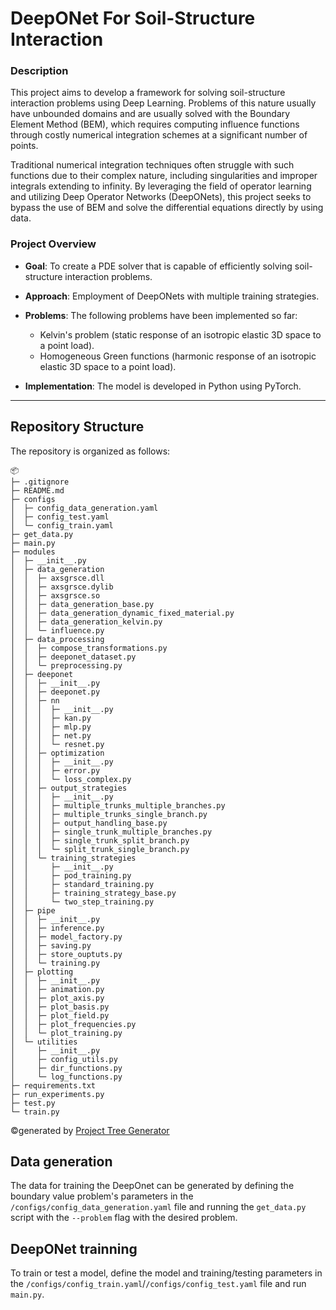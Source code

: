# DeepONet For Soil-Structure Interaction

### Description

This project aims to develop a framework for solving soil-structure interaction problems using Deep Learning. Problems of this nature usually have unbounded domains and are usually solved with the Boundary Element Method (BEM), which requires computing influence functions through costly numerical integration schemes at a significant number of points.

Traditional numerical integration techniques often struggle with such functions due to their complex nature, including singularities and improper integrals extending to infinity. By leveraging the field of operator learning and utilizing Deep Operator Networks (DeepONets), this project seeks to bypass the use of BEM and solve the differential equations directly by using data.

### Project Overview

- **Goal**: To create a PDE solver that is capable of efficiently solving soil-structure interaction problems.

- **Approach**: Employment of DeepONets with multiple training strategies.

- **Problems**: The following problems have been implemented so far:
  - Kelvin's problem (static response of an isotropic elastic 3D space to a point load).
  - Homogeneous Green functions (harmonic response of an isotropic elastic 3D space to a point load).
  
- **Implementation**: The model is developed in Python using PyTorch.

---

## Repository Structure

The repository is organized as follows:
```
📦 
├─ .gitignore
├─ README.md
├─ configs
│  ├─ config_data_generation.yaml
│  ├─ config_test.yaml
│  └─ config_train.yaml
├─ get_data.py
├─ main.py
├─ modules
│  ├─ __init__.py
│  ├─ data_generation
│  │  ├─ axsgrsce.dll
│  │  ├─ axsgrsce.dylib
│  │  ├─ axsgrsce.so
│  │  ├─ data_generation_base.py
│  │  ├─ data_generation_dynamic_fixed_material.py
│  │  ├─ data_generation_kelvin.py
│  │  └─ influence.py
│  ├─ data_processing
│  │  ├─ compose_transformations.py
│  │  ├─ deeponet_dataset.py
│  │  └─ preprocessing.py
│  ├─ deeponet
│  │  ├─ __init__.py
│  │  ├─ deeponet.py
│  │  ├─ nn
│  │  │  ├─ __init__.py
│  │  │  ├─ kan.py
│  │  │  ├─ mlp.py
│  │  │  ├─ net.py
│  │  │  └─ resnet.py
│  │  ├─ optimization
│  │  │  ├─ __init__.py
│  │  │  ├─ error.py
│  │  │  └─ loss_complex.py
│  │  ├─ output_strategies
│  │  │  ├─ __init__.py
│  │  │  ├─ multiple_trunks_multiple_branches.py
│  │  │  ├─ multiple_trunks_single_branch.py
│  │  │  ├─ output_handling_base.py
│  │  │  ├─ single_trunk_multiple_branches.py
│  │  │  ├─ single_trunk_split_branch.py
│  │  │  └─ split_trunk_single_branch.py
│  │  └─ training_strategies
│  │     ├─ __init__.py
│  │     ├─ pod_training.py
│  │     ├─ standard_training.py
│  │     ├─ training_strategy_base.py
│  │     └─ two_step_training.py
│  ├─ pipe
│  │  ├─ __init__.py
│  │  ├─ inference.py
│  │  ├─ model_factory.py
│  │  ├─ saving.py
│  │  ├─ store_ouptuts.py
│  │  └─ training.py
│  ├─ plotting
│  │  ├─ __init__.py
│  │  ├─ animation.py
│  │  ├─ plot_axis.py
│  │  ├─ plot_basis.py
│  │  ├─ plot_field.py
│  │  ├─ plot_frequencies.py
│  │  └─ plot_training.py
│  └─ utilities
│     ├─ __init__.py
│     ├─ config_utils.py
│     ├─ dir_functions.py
│     └─ log_functions.py
├─ requirements.txt
├─ run_experiments.py
├─ test.py
└─ train.py
```
©generated by [Project Tree Generator](https://woochanleee.github.io/project-tree-generator)

## Data generation

The data for training the DeepOnet can be generated by defining the boundary value problem's parameters in the  ```/configs/config_data_generation.yaml``` file and running the ```get_data.py``` script with the ```--problem``` flag with the desired problem.

## DeepONet trainning

To train or test a model, define the model and training/testing parameters in the ```/configs/config_train.yaml```/```/configs/config_test.yaml``` file and run ```main.py```.
